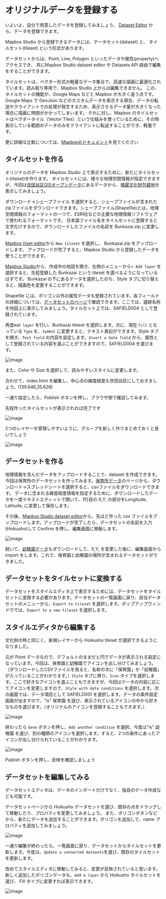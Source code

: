 # オリジナルデータを登録する

いよいよ、自分で用意したデータを登録してみましょう。
[Dataset Editor](https://studio.mapbox.com/datasets/) から、データを登録できます。

Mapbox Studio から登録できるデータには、データセット(dataset) と、 タイルセット(tileset) という形式があります。

データセットからは、Point, Line, Polygon といったデータや属性(property)へアクセスでき、 共にMapbox Studio dataset editor や Datasets API 経由で編集をすることができます。

タイルセットは、ベクター形式の軽量なデータ集合で、高速な描画に最適化されています。読み取り専用で、Mapbox Studio 上からは編集できません。
この、タイルセットの機能が、Google Maps などと Mapbox が大きく違う点です。Google Maps で GeoJson などのカスタムデータを表示する場合、データの転送やクライアントでの処理が発生するため、表示させるデータ量が大きくなった場合に描画に時間がかかってしまいます。
それに対し、Mapbox のタイルセットはベクタータイル（Vector Tiles）という仕組みを使っているために、その時表示している範囲のデータのみをクライアントに転送することができ、軽量です。

更に詳細な比較については、[Mapboxのドキュメント](https://docs.mapbox.com/help/troubleshooting/uploads/)を見てください


## タイルセットを作る

オリジナルのデータを Mapbox Studio 上で表示するために、新たにタイルセット(tileset)を作ります。
タイルセットには、様々な地理空間情報が指定できますが、今回は[世田谷区GISオープンデータ](http://data-setagaya.opendata.arcgis.com/)にあるデータから、[埋蔵文化財包蔵地](http://data-setagaya.opendata.arcgis.com/datasets/%E5%9F%8B%E8%94%B5%E6%96%87%E5%8C%96%E8%B2%A1%E5%8C%85%E8%94%B5%E5%9C%B0)を表示してみましょう。

ダウンロード→シェープファイル を選択すると、シェープファイルが含まれたzipファイルをダウンロードできます。シェープファイル(Shapefile)とは、地理空間情報のフォーマットの一つで、ESRI社などの主要な地理情報ソフトウェアで使われるフォーマットです。
日本語ファイル名をタイルセットに登録すると文字化けするので、ダウンロードしたファイルの名前を Bunkazai.zip に変更します。

[Mapbox tilset editor](https://studio.mapbox.com/tilesets/)から `New tileset` を選択し、 Bunkazai.zip をアップロードします。
アップロードが完了すると、Mapbox Studio から登録したデータを使うことができます。

[Mapbox Studio](https://studio.mapbox.com/)から、作成中の地図を開き、左側のメニューから`+ Add layer` を選択すると、先程登録した Bunkazai という tileset を選べるようになっているはずです。
Bunkazai の下にあるデータを選択したのち、Style タブに切り替えると、描画色を変更することができます。

Shapefile には、ポリゴン以外の属性データも登録されています。各フィールドの詳細については、[データセットのページ](http://data-setagaya.opendata.arcgis.com/datasets/%E5%9F%8B%E8%94%B5%E6%96%87%E5%8C%96%E8%B2%A1%E5%8C%85%E8%94%B5%E5%9C%B0/data)で確認できます。ここでは、遺跡名称を地図上に表示してみましょう。タイルセット上では、SAFIELD004 として登録されています。

再度`Add layer` を行い、Bunkazai tileset を選択します。次に、現在 `Fill` となっている `Type` を、`Symbol` に変更すると、テキスト表記ができます。Style タブを開き、`Text field` の内容を設定します。`Insert a data field` から、属性として登録されている内容を選ぶことができますので、SAFIELD004 を選びます。

![image](./images/text-field.jpg)

また、Color や Size を選択して、読みやすいスタイルに変更します。

合わせて、index.html を編集し、中心点の緯度経度も世田谷区にしておきましょう。(139.646,35.626)

一通り設定したら、Publish ボタンを押し、ブラウザ側で確認してみます。

先程作ったタイルセットが表示されれば完了です

![image](./images/view-tileset.jpg)

2つのレイヤーを管理しやすいように、グループを新しく作りまとめておくと良いでしょう

![image](./images/group-layer.jpg)


## データセットを作る

地理情報を含んだデータをアップロードすることで、dataset を作成できます。
今回は保育所のデータセットを作ってみます。[保育所データ](http://data-setagaya.opendata.arcgis.com/datasets/%E4%BF%9D%E8%82%B2%E6%89%80)のページから、ダウンロード→スプレッドシートを選択すると、csvファイルをダウンロードできます。
データに含まれる緯度経度情報を指定するために、ダウンロードしたデータを一度テキストエディットで開いて、1行目の X,Y, の部分をLongitude, Latitude, に変更して保存します。

その後、[Mapbox Studio dataset editor](https://studio.mapbox.com/datasets/)から、先ほど作った csv ファイルをアップロードします。アップロードが完了したら、データセットの名前を入力(Hoikusho)して Confirm を押し、編集画面に移動します。

![image](./images/edit-dataset.jpg)

続いて、[幼稚園データ](http://data-setagaya.opendata.arcgis.com/datasets/%E5%B9%BC%E7%A8%9A%E5%9C%92)もダウンロードして、X,Y, を変更した後に、編集画面から import をします。これで、保育園と幼稚園の場所が含まれるデータセットができました。


## データセットをタイルセットに変換する

データセットをスタイルエディタ上で表示するためには、データセットをタイルセットに変換する必要があります。データセットの一覧画面に戻り、該当データセットのメニューから、`Export to tileset` を選択します。ポップアップウィンドウでは、`Export to a new tileset` を選択します。

## スタイルエディタから編集する

文化財の時と同じく、新規レイヤーから Hoikusho tileset が選択できるようになりました。

元が Point データなので、デフォルトのままだと円でデータが表示される設定になっています。今回は、保育園と幼稚園でアイコンを出し分けてみましょう。（ダウンロードしたCSVファイルを見ると、名称の次に「保育園」か「幼稚園」が入っていることがわかります。）`Style` タブに移り、`Icon` タイプを選択します。ここで好きなアイコンを選ぶこともできますが、今回はデータの内容に応じてアイコンを変更しますので、`Style with data conditions` を選択します。次の画面では、データ項目として SAFIELD001 を選択します。データの条件設定画面が出ますので、"is" 保育園 を選び、表示されているアイコンの中から好きなものを選びます。（オリジナルのアイコンを登録することもできます。）

![image](./images/condition-icon.jpg)

終わったら `Done` ボタンを押し、`Add another condition` を選択、今度は"is" 幼稚園 を選び、別の種類のアイコンを選択します。すると、2つの条件にあったアイコンが出し分けられていることがわかります。

![image](./images/condition-icons.jpg)

Publish ボタンを押し、反映を確認しましょう

## データセットを編集してみる

データセットエディタは、データのインポートだけでなく、独自のデータ作成なども可能です。

データセットページから Hoikusho データセットを選び、既存の点をドラッグして移動したり、プロパティを変更してみましょう。
また、ポリゴンボタンなどから、新たにデータを追加することができます。ポリゴンを追加して、name プロパティを追加してみましょう。

![image](./images/add-polygon.jpg)

一通り編集が終わったら、一覧画面に戻り、データセットからタイルセットを更新します。今度は、`Update a connected datasets`を選び、既存のタイルセットを更新します。

改めてスタイルエディタに移動してみると、変更が反映されていると思います。
新しく追加したポリゴンデータも、`Add a layer` から Hoikusho タイルセットを選び、 Fill タイプに変更すれば表示できます。

![image](./images/show-polygon.jpg)


